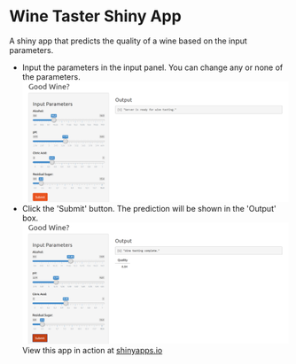# Wine Taster Shiny App
A shiny app that predicts the quality of a wine based on the input parameters.
- Input the parameters in the input panel. You can change any or none of the parameters.
![Before](https://github.com/richardcsuwandi/r-projects/blob/master/Wine%20Taster%20Shiny%20App/images/before-tasting.png?raw=true)
- Click the 'Submit' button. The prediction will be shown in the 'Output' box.
![After](https://github.com/richardcsuwandi/r-projects/blob/master/Wine%20Taster%20Shiny%20App/images/after-tasting.png?raw=true)
View this app in action at [shinyapps.io](https://richardcsuwandi.shinyapps.io/play_golf)
